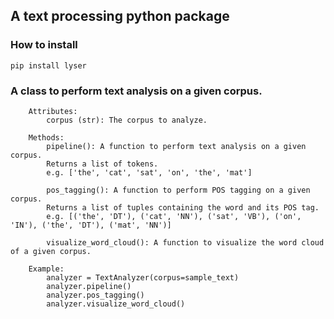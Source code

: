 ## A text processing python package 


### How to install
`pip install lyser`


### A class to perform text analysis on a given corpus.
        Attributes:
            corpus (str): The corpus to analyze.
            
        Methods:
            pipeline(): A function to perform text analysis on a given corpus.
            Returns a list of tokens.
            e.g. ['the', 'cat', 'sat', 'on', 'the', 'mat']
            
            pos_tagging(): A function to perform POS tagging on a given corpus.
            Returns a list of tuples containing the word and its POS tag.
            e.g. [('the', 'DT'), ('cat', 'NN'), ('sat', 'VB'), ('on', 'IN'), ('the', 'DT'), ('mat', 'NN')]
            
            visualize_word_cloud(): A function to visualize the word cloud of a given corpus.
            
        Example:
            analyzer = TextAnalyzer(corpus=sample_text)
            analyzer.pipeline()
            analyzer.pos_tagging()
            analyzer.visualize_word_cloud()
